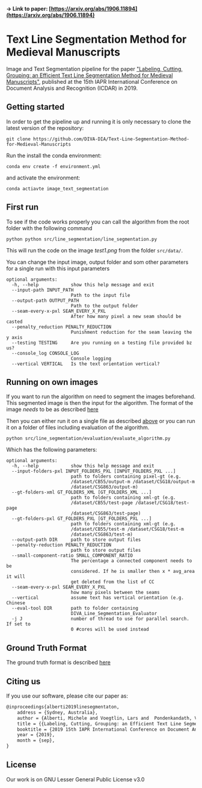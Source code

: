**&rarr; Link to paper: [https://arxiv.org/abs/1906.11894](https://arxiv.org/abs/1906.11894)**

# Text Line Segmentation Method for Medieval Manuscripts
Image and Text Segmentation pipeline for the paper ["Labeling, Cutting, Grouping: an Efficient Text Line Segmentation Method for Medieval Manuscripts"](https://arxiv.org/abs/1906.11894), published at the 15th IAPR International Conference on Document Analysis and Recognition (ICDAR) in 2019.

## Getting started

In order to get the pipeline up and running it is only necessary to clone the latest version of the repository:

``` shell
git clone https://github.com/DIVA-DIA/Text-Line-Segmentation-Method-for-Medieval-Manuscripts
```

Run the install the conda environment:

``` shell
conda env create -f environment.yml
```

and activate the environment:
```
conda actiavte image_text_segmentation
```

## First run
To see if the code works properly you can call the algorithm from the root folder with the following command
```
python python src/line_segmentation/line_segmentation.py
```
This will run the code on the image *test1.png* from the folder ```src/data/```.

You can change the input image, output folder and som other parameters for a single run with this input parameters
```
optional arguments:
  -h, --help            show this help message and exit
  --input-path INPUT_PATH
                        Path to the input file
  --output-path OUTPUT_PATH
                        Path to the output folder
  --seam-every-x-pxl SEAM_EVERY_X_PXL
                        After how many pixel a new seam should be casted
  --penalty_reduction PENALTY_REDUCTION
                        Punishment reduction for the seam leaving the y axis
  --testing TESTING     Are you running on a testing file provided bz us?
  --console_log CONSOLE_LOG
                        Console logging
  --vertical VERTICAL   Is the text orientation vertical?
```

## Running on own images
If you want to run the algorithm on need to segment the images beforehand.
This segmented image is then the input for the algorithm. The format of the image *needs* to be as described [here](#Ground-Truth-Format)

Then you can either run it on a single file as described [above](#First-run) or you can run it on a folder of files including evaluation of the algorithm.
```
python src/line_segmentation/evaluation/evaluate_algorithm.py
```

Which has the following parameters:
```
optional arguments:
  -h, --help            show this help message and exit
  --input-folders-pxl INPUT_FOLDERS_PXL [INPUT_FOLDERS_PXL ...]
                        path to folders containing pixel-gt (e.g.
                        /dataset/CB55/output-m /dataset/CSG18/output-m
                        /dataset/CSG863/output-m)
  --gt-folders-xml GT_FOLDERS_XML [GT_FOLDERS_XML ...]
                        path to folders containing xml-gt (e.g.
                        /dataset/CB55/test-page /dataset/CSG18/test-page
                        /dataset/CSG863/test-page)
  --gt-folders-pxl GT_FOLDERS_PXL [GT_FOLDERS_PXL ...]
                        path to folders containing xml-gt (e.g.
                        /dataset/CB55/test-m /dataset/CSG18/test-m
                        /dataset/CSG863/test-m)
  --output-path DIR     path to store output files
  --penalty-reduction PENALTY_REDUCTION
                        path to store output files
  --small-component-ratio SMALL_COMPONENT_RATIO
                        The percentage a connected component needs to be
                        considered. If he is smaller then x * avg_area it will
                        get deleted from the list of CC
  --seam-every-x-pxl SEAM_EVERY_X_PXL
                        how many pixels between the seams
  --vertical            assume text has vertical orientation (e.g. Chinese
  --eval-tool DIR       path to folder containing
                        DIVA_Line_Segmentation_Evaluator
  -j J                  number of thread to use for parallel search. If set to
                        0 #cores will be used instead
```

## Ground Truth Format
The ground truth format is described [here](https://github.com/DIVA-DIA/DIVA_Layout_Analysis_Evaluator#ground-truth-format)

## Citing us

If you use our software, please cite our paper as:

``` latex
@inproceedings{alberti2019linesegmentaton,
    address = {Sydney, Australia},
    author = {Alberti, Michele and Voegtlin, Lars and  Pondenkandath, Vinaychandran and Seuret, Mathias and Ingold, Rolf and Liwicki, Marcus},
    title = {{Labeling, Cutting, Grouping: an Efficient Text Line Segmentation Method for Medieval Manuscripts}},
    booktitle = {2019 15th IAPR International Conference on Document Analysis and Recognition (ICDAR)},
    year = {2019},
    month = {sep},
}
```

## License

Our work is on GNU Lesser General Public License v3.0
